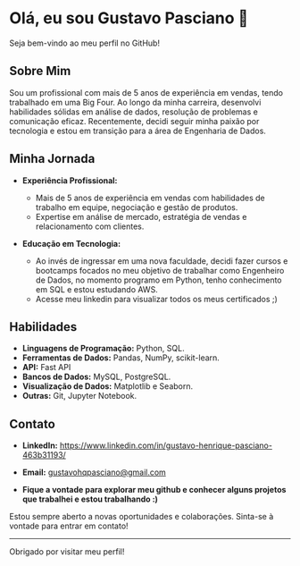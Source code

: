 # Olá, eu sou Gustavo Pasciano 👋

Seja bem-vindo ao meu perfil no GitHub!

## Sobre Mim

Sou um profissional com mais de 5 anos de experiência em vendas, tendo trabalhado em uma Big Four. Ao longo da minha carreira, desenvolvi habilidades sólidas em análise de dados, resolução de problemas e comunicação eficaz. 
Recentemente, decidi seguir minha paixão por tecnologia e estou em transição para a área de Engenharia de Dados.

## Minha Jornada

- **Experiência Profissional:**
  - Mais de 5 anos de experiência em vendas com habilidades de trabalho em equipe, negociação e gestão de produtos.
  - Expertise em análise de mercado, estratégia de vendas e relacionamento com clientes.

- **Educação em Tecnologia:**
  - Ao invés de ingressar em uma nova faculdade, decidi fazer cursos e bootcamps focados no meu objetivo de trabalhar como Engenheiro de Dados, no momento programo em Python, tenho conhecimento em SQL e estou estudando AWS.
  - Acesse meu linkedin para visualizar todos os meus certificados ;)



## Habilidades

- **Linguagens de Programação:** Python, SQL.
- **Ferramentas de Dados:**  Pandas, NumPy, scikit-learn.
- **API:** Fast API 
- **Bancos de Dados:** MySQL, PostgreSQL.
- **Visualização de Dados:** Matplotlib e Seaborn.
- **Outras:** Git, Jupyter Notebook.

## Contato

- **LinkedIn:** https://www.linkedin.com/in/gustavo-henrique-pasciano-463b31193/
- **Email:** gustavohqpasciano@gmail.com

- **Fique a vontade para explorar meu github e conhecer alguns projetos que trabalhei e estou trabalhando :)**

Estou sempre aberto a novas oportunidades e colaborações. Sinta-se à vontade para entrar em contato!

---

Obrigado por visitar meu perfil!
